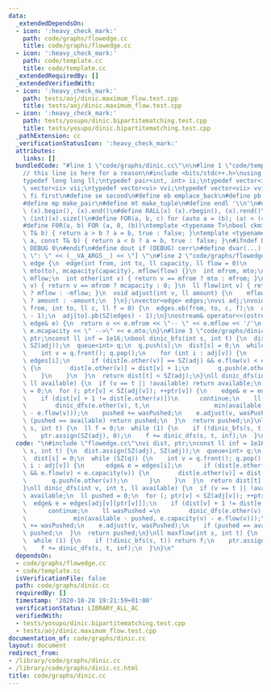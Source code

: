 ```yaml
---
data:
  _extendedDependsOn:
  - icon: ':heavy_check_mark:'
    path: code/graphs/flowedge.cc
    title: code/graphs/flowedge.cc
  - icon: ':heavy_check_mark:'
    path: code/template.cc
    title: code/template.cc
  _extendedRequiredBy: []
  _extendedVerifiedWith:
  - icon: ':heavy_check_mark:'
    path: tests/aoj/dinic.maximum_flow.test.cpp
    title: tests/aoj/dinic.maximum_flow.test.cpp
  - icon: ':heavy_check_mark:'
    path: tests/yosupo/dinic.bipartitematching.test.cpp
    title: tests/yosupo/dinic.bipartitematching.test.cpp
  _pathExtension: cc
  _verificationStatusIcon: ':heavy_check_mark:'
  attributes:
    links: []
  bundledCode: "#line 1 \"code/graphs/dinic.cc\"\n\n#line 1 \"code/template.cc\"\n\
    // this line is here for a reason\n#include <bits/stdc++.h>\nusing namespace std;\n\
    typedef long long ll;\ntypedef pair<int, int> ii;\ntypedef vector<int> vi;\ntypedef\
    \ vector<ii> vii;\ntypedef vector<vi> vvi;\ntypedef vector<vii> vvii;\n#define\
    \ fi first\n#define se second\n#define eb emplace_back\n#define pb push_back\n\
    #define mp make_pair\n#define mt make_tuple\n#define endl '\\n'\n#define ALL(x)\
    \ (x).begin(), (x).end()\n#define RALL(x) (x).rbegin(), (x).rend()\n#define SZ(x)\
    \ (int)(x).size()\n#define FOR(a, b, c) for (auto a = (b); (a) < (c); ++(a))\n\
    #define F0R(a, b) FOR (a, 0, (b))\ntemplate <typename T>\nbool ckmin(T& a, const\
    \ T& b) { return a > b ? a = b, true : false; }\ntemplate <typename T>\nbool ckmax(T&\
    \ a, const T& b) { return a < b ? a = b, true : false; }\n#ifndef DEBUG\n#define\
    \ DEBUG 0\n#endif\n#define dout if (DEBUG) cerr\n#define dvar(...) \" [\" << #__VA_ARGS__\
    \ \": \" << (__VA_ARGS__) << \"] \"\n#line 2 \"code/graphs/flowedge.cc\"\nstruct\
    \ edge {\n  edge(int from, int to, ll capacity, ll flow = 0)\n      : mfrom(from),\
    \ mto(to), mcapacity(capacity), mflow(flow) {}\n  int mfrom, mto;\n  ll mcapacity,\
    \ mflow;\n  int other(int v) { return v == mfrom ? mto : mfrom; }\n  ll capacity(int\
    \ v) { return v == mfrom ? mcapacity : 0; }\n  ll flow(int v) { return v == mfrom\
    \ ? mflow : -mflow; }\n  void adjust(int v, ll amount) {\n    mflow += v == mfrom\
    \ ? amount : -amount;\n  }\n};\nvector<edge> edges;\nvvi adj;\nvoid addEdge(int\
    \ from, int to, ll c, ll f = 0) {\n  edges.eb(from, to, c, f);\n  adj[from].pb(SZ(edges)\
    \ - 1);\n  adj[to].pb(SZ(edges) - 1);\n}\nostream& operator<<(ostream& o, const\
    \ edge& e) {\n  return o << e.mfrom << \"-- \" << e.mflow << '/'\n           <<\
    \ e.mcapacity << \" -->\" << e.mto;\n}\n#line 3 \"code/graphs/dinic.cc\"\nvi dist,\
    \ ptr;\nconst ll inf = 1e16;\nbool dinic_bfs(int s, int t) {\n  dist.assign(SZ(adj),\
    \ SZ(adj));\n  queue<int> q;\n  q.push(s);\n  dist[s] = 0;\n  while (SZ(q)) {\n\
    \    int v = q.front(); q.pop();\n    for (int i : adj[v]) {\n      edge& e =\
    \ edges[i];\n      if (dist[e.other(v)] == SZ(adj) && e.flow(v) < e.capacity(v))\
    \ {\n        dist[e.other(v)] = dist[v] + 1;\n        q.push(e.other(v));\n  \
    \    }\n    }\n  }\n  return dist[t] < SZ(adj);\n}\nll dinic_dfs(int v, int t,\
    \ ll available) {\n  if (v == t || !available) return available;\n  ll pushed\
    \ = 0;\n  for (; ptr[v] < SZ(adj[v]); ++ptr[v]) {\n    edge& e = edges[adj[v][ptr[v]]];\n\
    \    if (dist[v] + 1 != dist[e.other(v)])\n      continue;\n    ll wasPushed =\n\
    \        dinic_dfs(e.other(v), t,\n                  min(available - pushed, e.capacity(v)\
    \ - e.flow(v)));\n    pushed += wasPushed;\n    e.adjust(v, wasPushed);\n    if\
    \ (pushed == available) return pushed;\n  }\n  return pushed;\n}\nll maxflow(int\
    \ s, int t) {\n  ll f = 0;\n  while (1) {\n    if (!dinic_bfs(s, t)) return f;\n\
    \    ptr.assign(SZ(adj), 0);\n    f += dinic_dfs(s, t, inf);\n  }\n}\n"
  code: "\n#include \"flowedge.cc\"\nvi dist, ptr;\nconst ll inf = 1e16;\nbool dinic_bfs(int\
    \ s, int t) {\n  dist.assign(SZ(adj), SZ(adj));\n  queue<int> q;\n  q.push(s);\n\
    \  dist[s] = 0;\n  while (SZ(q)) {\n    int v = q.front(); q.pop();\n    for (int\
    \ i : adj[v]) {\n      edge& e = edges[i];\n      if (dist[e.other(v)] == SZ(adj)\
    \ && e.flow(v) < e.capacity(v)) {\n        dist[e.other(v)] = dist[v] + 1;\n \
    \       q.push(e.other(v));\n      }\n    }\n  }\n  return dist[t] < SZ(adj);\n\
    }\nll dinic_dfs(int v, int t, ll available) {\n  if (v == t || !available) return\
    \ available;\n  ll pushed = 0;\n  for (; ptr[v] < SZ(adj[v]); ++ptr[v]) {\n  \
    \  edge& e = edges[adj[v][ptr[v]]];\n    if (dist[v] + 1 != dist[e.other(v)])\n\
    \      continue;\n    ll wasPushed =\n        dinic_dfs(e.other(v), t,\n     \
    \             min(available - pushed, e.capacity(v) - e.flow(v)));\n    pushed\
    \ += wasPushed;\n    e.adjust(v, wasPushed);\n    if (pushed == available) return\
    \ pushed;\n  }\n  return pushed;\n}\nll maxflow(int s, int t) {\n  ll f = 0;\n\
    \  while (1) {\n    if (!dinic_bfs(s, t)) return f;\n    ptr.assign(SZ(adj), 0);\n\
    \    f += dinic_dfs(s, t, inf);\n  }\n}\n"
  dependsOn:
  - code/graphs/flowedge.cc
  - code/template.cc
  isVerificationFile: false
  path: code/graphs/dinic.cc
  requiredBy: []
  timestamp: '2020-10-28 19:21:59+01:00'
  verificationStatus: LIBRARY_ALL_AC
  verifiedWith:
  - tests/yosupo/dinic.bipartitematching.test.cpp
  - tests/aoj/dinic.maximum_flow.test.cpp
documentation_of: code/graphs/dinic.cc
layout: document
redirect_from:
- /library/code/graphs/dinic.cc
- /library/code/graphs/dinic.cc.html
title: code/graphs/dinic.cc
---
```

